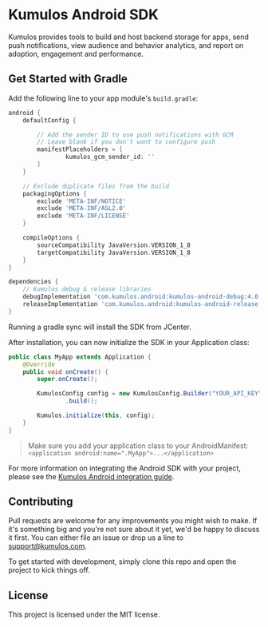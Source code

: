 # Kumulos Android SDK

Kumulos provides tools to build and host backend storage for apps, send push notifications, view audience and behavior analytics, and report on adoption, engagement and performance.

## Get Started with Gradle

Add the following line to your app module's `build.gradle`:

```gradle
android {
    defaultConfig {

        // Add the sender ID to use push notifications with GCM
        // Leave blank if you don't want to configure push
        manifestPlaceholders = [
                kumulos_gcm_sender_id: ''
        ]
    }

    // Exclude duplicate files from the build
    packagingOptions {
        exclude 'META-INF/NOTICE'
        exclude 'META-INF/ASL2.0'
        exclude 'META-INF/LICENSE'
    }

    compileOptions {
        sourceCompatibility JavaVersion.VERSION_1_8
        targetCompatibility JavaVersion.VERSION_1_8
    }
}

dependencies {
    // Kumulos debug & release libraries
    debugImplementation 'com.kumulos.android:kumulos-android-debug:4.0.3'
    releaseImplementation 'com.kumulos.android:kumulos-android-release:4.0.3'
}
```

Running a gradle sync will install the SDK from JCenter.

After installation, you can now initialize the SDK in your Application class:

```java
public class MyApp extends Application {
    @Override
    public void onCreate() {
        super.onCreate();

        KumulosConfig config = new KumulosConfig.Builder("YOUR_API_KEY", "YOUR_SECRET_KEY")
                .build();

        Kumulos.initialize(this, config);
    }
}
```

> Make sure you add your application class to your AndroidManifest: `<application android:name=".MyApp">...</application>`

For more information on integrating the Android SDK with your project, please see the [Kumulos Android integration guide](https://docs.kumulos.com/integration/android).

## Contributing

Pull requests are welcome for any improvements you might wish to make. If it's something big and you're not sure about it yet, we'd be happy to discuss it first. You can either file an issue or drop us a line to [support@kumulos.com](mailto:support@kumulos.com).

To get started with development, simply clone this repo and open the project to kick things off.

## License

This project is licensed under the MIT license.
